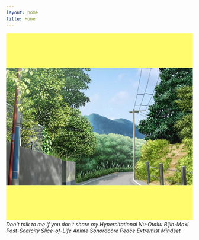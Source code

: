 ```yaml
---
layout: home
title: Home
---
```


![Beautiful Landscape from Clannad with two big yellow bars above, reminiscing of some images from Buum - hotel breakfast extr@Foolish Bladee x Tatsuro Yamashita](/images/sonoracore.png)
*Don't talk to me if you don't share my Hypercitational Nu-Otaku Bijin-Maxi Post-Scarcity Slice-of-Life Anime  Sonoracore Peace Extremist Mindset*
